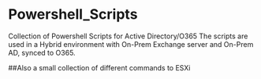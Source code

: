 # Powershell_Scripts
Collection of Powershell Scripts for Active Directory/O365
The scripts are used in a Hybrid environment with On-Prem Exchange server and On-Prem AD, synced to O365.

##Also a small collection of different commands to ESXi
